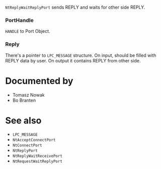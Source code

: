 `NtReplyWaitReplyPort` sends REPLY and waits for other side REPLY.

### PortHandle

`HANDLE` to Port Object.

### Reply

There's a pointer to `LPC_MESSAGE` structure. On input, should be filled with REPLY data by user. On output it contains REPLY from other side.

# Documented by

* Tomasz Nowak
* Bo Branten

# See also

* `LPC_MESSAGE`
* `NtAcceptConnectPort`
* `NtConnectPort`
* `NtReplyPort`
* `NtReplyWaitReceivePort`
* `NtRequestWaitReplyPort`
